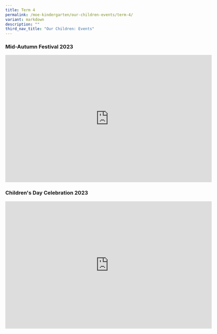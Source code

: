 ```yaml
---
title: Term 4
permalink: /moe-kindergarten/our-children-events/term-4/
variant: markdown
description: ""
third_nav_title: "Our Children: Events"
---
```

### Mid-Autumn Festival 2023 ###

<iframe allowfullscreen="true" allow="accelerometer; autoplay; clipboard-write; encrypted-media; gyroscope; picture-in-picture; web-share" frameborder="0" title="YouTube video player" src="https://www.youtube.com/embed/ZlZ1WzCo1yg?si=79hPTHfuP1ripGVK" height="400" width="648"></iframe>

### Children's Day Celebration 2023 ###

<iframe allowfullscreen="true" allow="accelerometer; autoplay; clipboard-write; encrypted-media; gyroscope; picture-in-picture; web-share" frameborder="0" title="YouTube video player" src="https://www.youtube.com/embed/U1iv6MiS2u4?si=v_uuIPdk3uGHZmTU" height="400" width="648"></iframe>